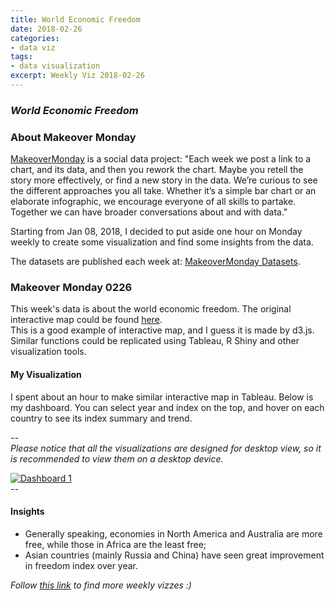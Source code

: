 ```yaml
---
title: World Economic Freedom
date: 2018-02-26
categories:
- data viz
tags:
- data visualization
excerpt: Weekly Viz 2018-02-26
---
```


### *World Economic Freedom*


### About Makeover Monday

[MakeoverMonday](http://www.makeovermonday.co.uk/) is a social data project:
"Each week we post a link to a chart, and its data, and then you rework the chart.
Maybe you retell the story more effectively, or find a new story in the data.
We’re curious to see the different approaches you all take. Whether it’s a simple bar chart or an elaborate infographic, we encourage everyone of all skills to partake.
Together we can have broader conversations about and with data."

Starting from Jan 08, 2018, I decided to put aside one hour on Monday weekly to create some visualization and find some insights from the data.

The datasets are published each week at: [MakeoverMonday Datasets](http://www.makeovermonday.co.uk/data/).

### Makeover Monday 0226

This week's data is about the world economic freedom. The original interactive map could be found [here](https://www.fraserinstitute.org/economic-freedom/map?geozone=world&page=map&year=2007).  
This is a good example of interactive map, and I guess it is made by d3.js. Similar functions could be replicated using Tableau, R Shiny and other visualization tools.

#### My Visualization

I spent about an hour to make similar interactive map in Tableau. Below is my dashboard. You can select year and index on the top, and hover on each country to see its index summary and trend.

--  
*Please notice that all the visualizations are designed for desktop view, so it is recommended to view them on a desktop device.*  

<div class='tableauPlaceholder' id='viz1519707323792' style='position: relative'>
<noscript><a href='#'>
  <img alt='Dashboard 1 ' src='https:&#47;&#47;public.tableau.com&#47;static&#47;images&#47;Ma&#47;MakeOverMonday0226&#47;Dashboard1&#47;1_rss.png' style='border: none' />
</a></noscript>
<object class='tableauViz'  style='display:none;'>
  <param name='host_url' value='https%3A%2F%2Fpublic.tableau.com%2F' />
  <param name='embed_code_version' value='3' />
  <param name='site_root' value='' />
  <param name='name' value='MakeOverMonday0226&#47;Dashboard1' />
  <param name='tabs' value='no' /><param name='toolbar' value='yes' />
  <param name='static_image' value='https:&#47;&#47;public.tableau.com&#47;static&#47;images&#47;Ma&#47;MakeOverMonday0226&#47;Dashboard1&#47;1.png' />
  <param name='animate_transition' value='yes' />
  <param name='display_static_image' value='yes' />
  <param name='display_spinner' value='yes' />
  <param name='display_overlay' value='yes' />
  <param name='display_count' value='yes' />
  <param name='filter' value='publish=yes' />
</object></div>                
<script type='text/javascript'>
  var divElement = document.getElementById('viz1519707323792');   
  var vizElement = divElement.getElementsByTagName('object')[0];
  vizElement.style.width='800px';vizElement.style.height='627px';  
  var scriptElement = document.createElement('script');           
  scriptElement.src = 'https://public.tableau.com/javascripts/api/viz_v1.js';    
  vizElement.parentNode.insertBefore(scriptElement, vizElement);
</script>
--  

#### Insights
* Generally speaking, economies in North America and Australia are more free, while those in Africa are the least free;  
* Asian countries (mainly Russia and China) have seen great improvement in freedom index over year.  


*Follow [this link](https://yudong-94.github.io/personal-website/project/MakeOverMonday2018/) to find more weekly vizzes :)*